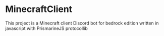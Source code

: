 # MinecraftClient
This project is a Minecraft client Discord bot for bedrock edition written in javascript with PrismarineJS protocollib